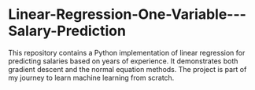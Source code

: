 # Linear-Regression-One-Variable---Salary-Prediction
This repository contains a Python implementation of linear regression for predicting salaries based on years of experience. It demonstrates both gradient descent and the normal equation methods. The project is part of my journey to learn machine learning from scratch.
